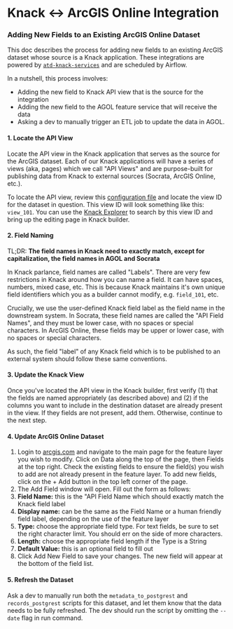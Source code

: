 # Knack &lt;-&gt; ArcGIS Online Integration

### Adding New Fields to an Existing ArcGIS Online Dataset

This doc describes the process for adding new fields to an existing ArcGIS dataset whose source is a Knack application. These integrations are powered by [`atd-knack-services`](https://github.com/cityofaustin/atd-knack-services) and are scheduled by Airflow.

In a nutshell, this process involves:

* Adding the new field to Knack API view that is the source for the integration
* Adding the new field to the AGOL feature service that will receive the data
* Asking a dev to manually trigger an ETL job to update the data in AGOL.

#### 1. Locate the API View

Locate the API view in the Knack application that serves as the source for the ArcGIS dataset. Each of our Knack applications will have a series of views \(aka, pages\) which we call "API Views" and are purpose-built for publishing data from Knack to external sources \(Socrata, ArcGIS Online, etc.\).

To locate the API view, review this [configuration file](https://github.com/cityofaustin/atd-knack-services/blob/production/services/config/knack.py) and locate the view ID for the dataset in question. This view ID will look something like this: `view_101`. You can use the [Knack Explorer](https://knack-explorer.austinmobility.io/) to search by this view ID and bring up the editing page in Knack builder.

#### 2. Field Naming

TL;DR: **The field names in Knack need to exactly match, except for capitalization, the field names in AGOL and Socrata**

In Knack parlance, field names are called "Labels". There are very few restrictions in Knack around how you can name a field. It can have spaces, numbers, mixed case, etc. This is because Knack maintains it's own unique field identifiers which you as a builder cannot modify, e.g. `field_101`, etc.

Crucially, we use the user-defined Knack field label as the field name in the downstream system. In Socrata, these field names are called the "API Field Names", and they must be lower case, with no spaces or special characters. In ArcGIS Online, these fields may be upper or lower case, with no spaces or special characters.

As such, the field "label" of any Knack field which is to be published to an external system should follow these same conventions.

#### 3. Update the Knack View

Once you've located the API view in the Knack builder, first verify \(1\) that the fields are named appropriately \(as described above\) and \(2\) if the columns you want to include in the destination dataset are already present in the view. If they fields are not present, add them. Otherwise, continue to the next step.

#### 4. Update ArcGIS Online Dataset

1. Login to [arcgis.com](https://www.arcgis.com/sharing/rest/oauth2/authorize?client_id=arcgisonline&display=default&response_type=token&state=%7B%22useLandingPage%22%3Atrue%7D&expiration=20160&locale=en-us&redirect_uri=https%3A%2F%2Fwww.arcgis.com%2Fhome%2Faccountswitcher-callback.html&force_login=true&hideCancel=true&showSignupOption=true&canHandleCrossOrgSignIn=true&signuptype=esri) and navigate to the main page for the feature layer you wish to modify. Click on Data along the top of the page, then Fields at the top right. Check the existing fields to ensure the field\(s\) you wish to add are not already present in the feature layer. To add new fields, click on the + Add button in the top left corner of the page.
2. The Add Field window will open. Fill out the form as follows:
3. **Field Name:** this is the "API Field Name which should exactly match the Knack field label
4. **Display name:** can be the same as the Field Name or a human friendly field label, depending on the use of the feature layer
5. **Type:** choose the appropriate field type. For text fields, be sure to set the right character limit. You should err on the side of more characters. 
6. **Length:** choose the appropriate field length if the Type is a String
7. **Default Value:** this is an optional field to fill out
8. Click Add New Field to save your changes. The new field will appear at the bottom of the field list.

#### 5. Refresh the Dataset <a id="5-refresh-the-dataset"></a>

Ask a dev to manually run both the `metadata_to_postgrest` and `records_postgrest` scripts for this dataset, and let them know that the data needs to be fully refreshed. The dev should run the script by omitting the `--date` flag in run command.

